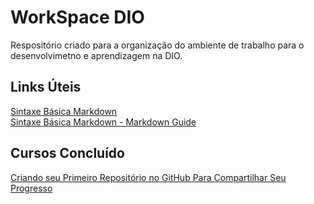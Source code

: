 # WorkSpace DIO
Respositório criado para a organização do ambiente de trabalho para o desenvolvimetno e aprendizagem na DIO.

## Links Úteis
[Sintaxe Básica Markdown](https://docs.pipz.com/central-de-ajuda/learning-center/guia-basico-de-markdown#open)<br>
[Sintaxe Básica Markdown - Markdown Guide](https://www.markdownguide.org/basic-syntax/)

## Cursos Concluído
[Criando seu Primeiro Repositório
no GitHub Para Compartilhar Seu
Progresso](https://certificates.digitalinnovation.one/B27EAD2E)
